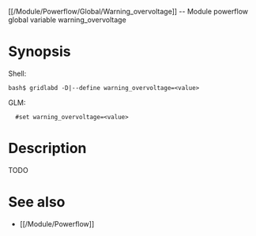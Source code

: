[[/Module/Powerflow/Global/Warning_overvoltage]] -- Module powerflow global variable warning_overvoltage

# Synopsis
Shell:
~~~
bash$ gridlabd -D|--define warning_overvoltage=<value>
~~~
GLM:
~~~
  #set warning_overvoltage=<value>
~~~

# Description

TODO

# See also
* [[/Module/Powerflow]]
